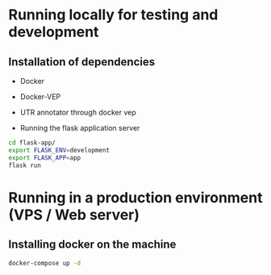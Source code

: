 # Running locally for testing and development

## Installation of dependencies 

- Docker
- Docker-VEP 
- UTR annotator through docker vep

- Running the flask application server 

```bash
cd flask-app/
export FLASK_ENV=development 
export FLASK_APP=app 
flask run 
```
# Running in a production environment (VPS / Web server)

## Installing docker on the machine

```bash
docker-compose up -d 
```
